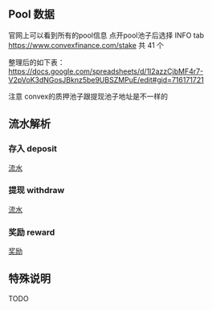 ## Pool 数据
官网上可以看到所有的pool信息
点开pool池子后选择 INFO tab
https://www.convexfinance.com/stake
共 41 个 

整理后的如下表：
https://docs.google.com/spreadsheets/d/1l2azzCjbMF4r7-V2pVoK3dNGosJBknz5be9UBSZMPuE/edit#gid=716171721

注意 convex的质押池子跟提现池子地址是不一样的


## 流水解析

### 存入 deposit

[流水](https://etherscan.io/tx/0x6c89bfb7b26916975fcdc84ecd3ad26d38ee6d06423bab5c9adc517abe484de5)


### 提现 withdraw

[流水](https://etherscan.io/tx/0x728ee48e7e59e81da34408616292e83e07313a58cfc7df304fc948df616db709)


### 奖励 reward

[奖励](https://etherscan.io/tx/0x061c2120aa08410aac5a1c29acd57cf06edc001c2e8d5eef2f9fa1e340fbb422)


## 特殊说明
TODO